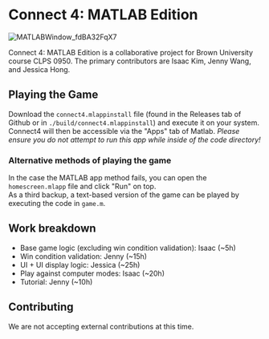 # Connect 4: MATLAB Edition

![MATLABWindow_fdBA32FqX7](https://user-images.githubusercontent.com/12666237/159749255-573c38f2-ba3b-4167-8471-13a5c7bf1a2d.gif)

Connect 4: MATLAB Edition is a collaborative project for Brown University course CLPS 0950. The primary contributors are Isaac Kim, Jenny Wang, and Jessica Hong.

## Playing the Game

Download the `connect4.mlappinstall` file (found in the Releases tab of Github or in `./build/connect4.mlappinstall`) and execute it on your system. Connect4 will then be accessible via the "Apps" tab of Matlab. *Please ensure you do not attempt to run this app while inside of the code directory!*

### Alternative methods of playing the game

In the case the MATLAB app method fails, you can open the `homescreen.mlapp` file and click "Run" on top.  
As a third backup, a text-based version of the game can be played by executing the code in `game.m`.

## Work breakdown
- Base game logic (excluding win condition validation): Isaac (~5h)
- Win condition validation: Jenny (~15h)
- UI + UI display logic: Jessica (~25h)
- Play against computer modes: Isaac (~20h)
- Tutorial: Jenny (~10h)

## Contributing
We are not accepting external contributions at this time.
